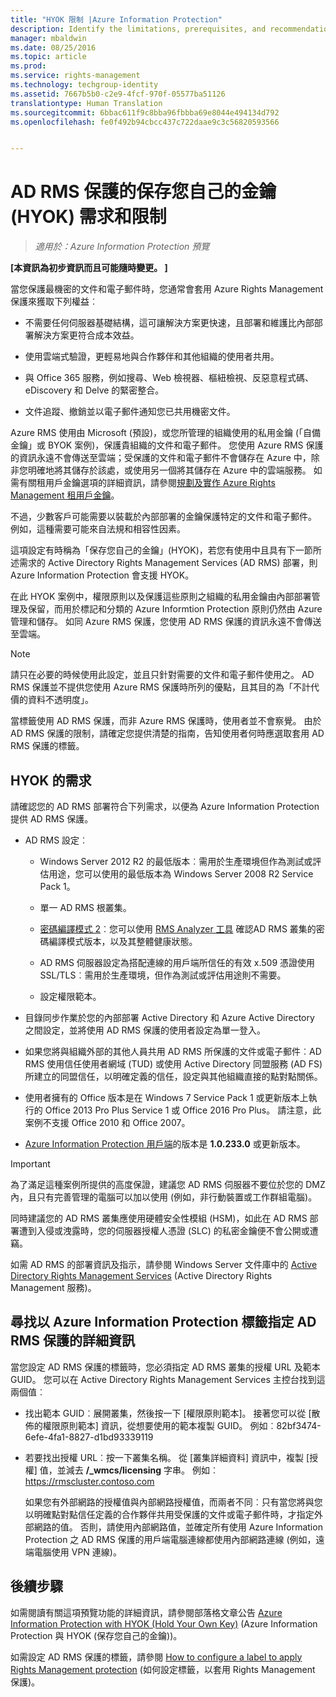 ```yaml
---
title: "HYOK 限制 |Azure Information Protection"
description: Identify the limitations, prerequisites, and recommendations if you select AD RMS protection with Azure Information Protection. This solution is sometimes referred to as "hold your own key" (HYOK).
manager: mbaldwin
ms.date: 08/25/2016
ms.topic: article
ms.prod: 
ms.service: rights-management
ms.technology: techgroup-identity
ms.assetid: 7667b5b0-c2e9-4fcf-970f-05577ba51126
translationtype: Human Translation
ms.sourcegitcommit: 6bbac611f9c8bba96fbbba69e8044e494134d792
ms.openlocfilehash: fe0f492b94cbcc437c722daae9c3c56820593566


---
```


# AD RMS 保護的保存您自己的金鑰 (HYOK) 需求和限制

>*適用於：Azure Information Protection 預覽*

**[本資訊為初步資訊而且可能隨時變更。 ]**

當您保護最機密的文件和電子郵件時，您通常會套用 Azure Rights Management 保護來獲取下列權益︰

- 不需要任何伺服器基礎結構，這可讓解決方案更快速，且部署和維護比內部部署解決方案更符合成本效益。

- 使用雲端式驗證，更輕易地與合作夥伴和其他組織的使用者共用。

- 與 Office 365 服務，例如搜尋、Web 檢視器、樞紐檢視、反惡意程式碼、eDiscovery 和 Delve 的緊密整合。

- 文件追蹤、撤銷並以電子郵件通知您已共用機密文件。

Azure RMS 使用由 Microsoft (預設)，或您所管理的組織使用的私用金鑰 (「自備金鑰」或 BYOK 案例)，保護貴組織的文件和電子郵件。 您使用 Azure RMS 保護的資訊永遠不會傳送至雲端；受保護的文件和電子郵件不會儲存在 Azure 中，除非您明確地將其儲存於該處，或使用另一個將其儲存在 Azure 中的雲端服務。 如需有關租用戶金鑰選項的詳細資訊，請參閱[規劃及實作 Azure Rights Management 租用戶金鑰](../plan-design/plan-implement-tenant-key.md)。 

不過，少數客戶可能需要以裝載於內部部署的金鑰保護特定的文件和電子郵件。 例如，這種需要可能來自法規和相容性因素。 

這項設定有時稱為「保存您自己的金鑰」(HYOK)，若您有使用中且具有下一節所述需求的 Active Directory Rights Management Services (AD RMS) 部署，則 Azure Information Protection 會支援 HYOK。 

在此 HYOK 案例中，權限原則以及保護這些原則之組織的私用金鑰由內部部署管理及保留，而用於標記和分類的 Azure Informtion Protection 原則仍然由 Azure 管理和儲存。 如同 Azure RMS 保護，您使用 AD RMS 保護的資訊永遠不會傳送至雲端。

> [!NOTE]
> 請只在必要的時候使用此設定，並且只針對需要的文件和電子郵件使用之。 AD RMS 保護並不提供您使用 Azure RMS 保護時所列的優點，且其目的為「不計代價的資料不透明度」。

當標籤使用 AD RMS 保護，而非 Azure RMS 保護時，使用者並不會察覺。 由於 AD RMS 保護的限制，請確定您提供清楚的指南，告知使用者何時應選取套用 AD RMS 保護的標籤。

## HYOK 的需求

請確認您的 AD RMS 部署符合下列需求，以便為 Azure Information Protection 提供 AD RMS 保護。

- AD RMS 設定︰
    
    - Windows Server 2012 R2 的最低版本︰需用於生產環境但作為測試或評估用途，您可以使用的最低版本為 Windows Server 2008 R2 Service Pack 1。
    
    - 單一 AD RMS 根叢集。
    
    - [密碼編譯模式 2](https://technet.microsoft.com/library/hh867439.aspx)︰您可以使用 [RMS Analyzer 工具](https://www.microsoft.com/en-us/download/details.aspx?id=46437) 確認AD RMS 叢集的密碼編譯模式版本，以及其整體健康狀態。   
    
    - AD RMS 伺服器設定為搭配連線的用戶端所信任的有效 x.509 憑證使用 SSL/TLS︰需用於生產環境，但作為測試或評估用途則不需要。
    
    - 設定權限範本。

- 目錄同步作業於您的內部部署 Active Directory 和 Azure Active Directory 之間設定，並將使用 AD RMS 保護的使用者設定為單一登入。

- 如果您將與組織外部的其他人員共用 AD RMS 所保護的文件或電子郵件︰AD RMS 使用信任使用者網域 (TUD) 或使用 Active Directory 同盟服務 (AD FS) 所建立的同盟信任，以明確定義的信任，設定與其他組織直接的點對點關係。

- 使用者擁有的 Office 版本是在 Windows 7 Service Pack 1 或更新版本上執行的 Office 2013 Pro Plus Service 1 或 Office 2016 Pro Plus。 請注意，此案例不支援 Office 2010 和 Office 2007。

- [Azure Information Protection 用戶端](info-protect-client.md)的版本是 **1.0.233.0** 或更新版本。

> [!IMPORTANT]
> 為了滿足這種案例所提供的高度保證，建議您 AD RMS 伺服器不要位於您的 DMZ 內，且只有完善管理的電腦可以加以使用 (例如，非行動裝置或工作群組電腦)。 
> 
> 同時建議您的 AD RMS 叢集應使用硬體安全性模組 (HSM)，如此在 AD RMS 部署遭到入侵或洩露時，您的伺服器授權人憑證 (SLC) 的私密金鑰便不會公開或遭竊。 

如需 AD RMS 的部署資訊及指示，請參閱 Windows Server 文件庫中的 [Active Directory Rights Management Services](https://technet.microsoft.com/library/hh831364.aspx) (Active Directory Rights Management 服務)。 


## 尋找以 Azure Information Protection 標籤指定 AD RMS 保護的詳細資訊

當您設定 AD RMS 保護的標籤時，您必須指定 AD RMS 叢集的授權 URL 及範本 GUID。 您可以在 Active Directory Rights Management Services 主控台找到這兩個值︰

- 找出範本 GUID︰展開叢集，然後按一下 [權限原則範本]。 接著您可以從 [散佈的權限原則範本] 資訊，從想要使用的範本複製 GUID。 例如︰82bf3474-6efe-4fa1-8827-d1bd93339119

- 若要找出授權 URL︰按一下叢集名稱。 從 [叢集詳細資料] 資訊中，複製 [授權] 值，並減去 **/_wmcs/licensing** 字串。 例如︰https://rmscluster.contoso.com 
    
    如果您有外部網路的授權值與內部網路授權值，而兩者不同︰只有當您將與您以明確點對點信任定義的合作夥伴共用受保護的文件或電子郵件時，才指定外部網路的值。 否則，請使用內部網路值，並確定所有使用 Azure Information Protection 之 AD RMS 保護的用戶端電腦連線都使用內部網路連線 (例如，遠端電腦使用 VPN 連線)。

## 後續步驟

如需閱讀有關這項預覽功能的詳細資訊，請參閱部落格文章公告 [Azure Information Protection with HYOK (Hold Your Own Key)](https://blogs.technet.microsoft.com/enterprisemobility/2016/08/10/azure-information-protection-with-hyok-hold-your-own-key/) (Azure Information Protection 與 HYOK (保存您自己的金鑰))。

如需設定 AD RMS 保護的標籤，請參閱 [How to configure a label to apply Rights Management protection](configure-policy-protection.md) (如何設定標籤，以套用 Rights Management 保護)。 



<!--HONumber=Sep16_HO1-->


